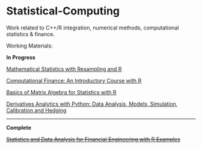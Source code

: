 # Statistical-Computing
Work related to C++/R integration, numerical methods, computational statistics & finance.

Working Materials:

<b>In Progress</b>

<a href="https://sites.google.com/site/chiharahesterberg/">Mathematical Statistics with Resampling and R</a>

<a href="http://computationalfinance.lsi.upc.edu/">Computational Finance: An Introductory Course with R</a>

<a href="https://www.crcpress.com/Basics-of-Matrix-Algebra-for-Statistics-with-R/Fieller/p/book/9781498712361">Basics of Matrix Algebra for Statistics with R</a>

<a href="https://www.wiley.com/en-us/Derivatives+Analytics+with+Python%3A+Data+Analysis%2C+Models%2C+Simulation%2C+Calibration+and+Hedging-p-9781119037996">Derivatives Analytics with Python: Data Analysis, Models, Simulation, Calibration and Hedging</a>

<hr/>

<b>Complete</b>

<strike><a href="https://people.orie.cornell.edu/davidr/SDAFE2/index.html">Statistics and Data Analysis for Financial Engineering with R Examples</a></strike>
